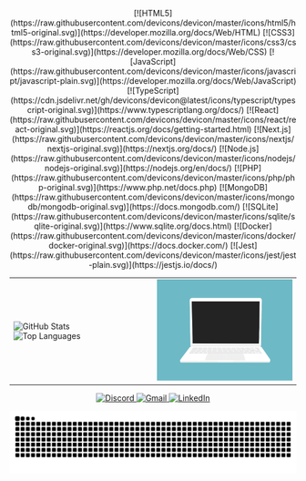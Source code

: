 <p align="center">
[![HTML5](https://raw.githubusercontent.com/devicons/devicon/master/icons/html5/html5-original.svg)](https://developer.mozilla.org/docs/Web/HTML)
[![CSS3](https://raw.githubusercontent.com/devicons/devicon/master/icons/css3/css3-original.svg)](https://developer.mozilla.org/docs/Web/CSS)
[![JavaScript](https://raw.githubusercontent.com/devicons/devicon/master/icons/javascript/javascript-plain.svg)](https://developer.mozilla.org/docs/Web/JavaScript)
[![TypeScript](https://cdn.jsdelivr.net/gh/devicons/devicon@latest/icons/typescript/typescript-original.svg)](https://www.typescriptlang.org/docs/)
[![React](https://raw.githubusercontent.com/devicons/devicon/master/icons/react/react-original.svg)](https://reactjs.org/docs/getting-started.html)
[![Next.js](https://raw.githubusercontent.com/devicons/devicon/master/icons/nextjs/nextjs-original.svg)](https://nextjs.org/docs/)
[![Node.js](https://raw.githubusercontent.com/devicons/devicon/master/icons/nodejs/nodejs-original.svg)](https://nodejs.org/en/docs/)
[![PHP](https://raw.githubusercontent.com/devicons/devicon/master/icons/php/php-original.svg)](https://www.php.net/docs.php)
[![MongoDB](https://raw.githubusercontent.com/devicons/devicon/master/icons/mongodb/mongodb-original.svg)](https://docs.mongodb.com/)
[![SQLite](https://raw.githubusercontent.com/devicons/devicon/master/icons/sqlite/sqlite-original.svg)](https://www.sqlite.org/docs.html)
[![Docker](https://raw.githubusercontent.com/devicons/devicon/master/icons/docker/docker-original.svg)](https://docs.docker.com/)
[![Jest](https://raw.githubusercontent.com/devicons/devicon/master/icons/jest/jest-plain.svg)](https://jestjs.io/docs/)
</p>
<table width="100%">
  <tr>
    <!-- Coluna da esquerda -->
    <td align="left" width="50%">
      <img
        src="https://github-readme-stats.vercel.app/api?username=andreanjunior&show_icons=true&hide=contribs,prs&theme=shadow_blue"
        alt="GitHub Stats"
        width="100%"
      /><br/>
      <img
        src="https://github-readme-stats.vercel.app/api/top-langs/?username=andreanjunior&layout=compact&theme=shadow_blue"
        alt="Top Languages"
        width="100%"
      />
    </td>
    <!-- Coluna da direita -->
    <td align="right" width="50%">
      <img
        src="https://raw.githubusercontent.com/andreanjunior/andreanjunior/main/assets/212749168-86d6c7ab-98da-409b-998f-c5b74721badd.gif"
        alt="Efeito de digitação"
        width="100%"
      />
    </td>
  </tr>
</table>

<p align="center">
  <a href="https://discord.gg/junior_andrean_89807" target="_blank" rel="noopener noreferrer">
    <img
      src="https://img.shields.io/badge/Discord-7289DA?style=for-the-badge&logo=discord&logoColor=white"
      alt="Discord"
      height="30"
    />
  </a> 
  <a href="mailto:andreanjunior.git@gmail.com" target="_blank" rel="noopener noreferrer">
    <img
      src="https://img.shields.io/badge/Gmail-D14836?style=for-the-badge&logo=gmail&logoColor=white"
      alt="Gmail"
      height="30"
    />
  </a> 
  <a href="https://www.linkedin.com/in/andrean-jr1997" target="_blank" rel="noopener noreferrer">
    <img
      src="https://img.shields.io/badge/LinkedIn-0A66C2?style=for-the-badge&logo=linkedin&logoColor=white"
      alt="LinkedIn"
      height="30"
    />
  </a>
</p>

<p align="center">
  <picture>
    <source media="(prefers-color-scheme: dark)"
            srcset="https://raw.githubusercontent.com/andreanjunior/andreanjunior/output/github-contribution-grid-snake-dark.svg">
    <source media="(prefers-color-scheme: light)"
            srcset="https://raw.githubusercontent.com/andreanjunior/andreanjunior/output/github-contribution-grid-snake.svg">
    <img alt="GitHub contribution grid snake animation"
         src="https://raw.githubusercontent.com/andreanjunior/andreanjunior/output/github-contribution-grid-snake.svg">
  </picture>
</p>


  </div>
          
          
